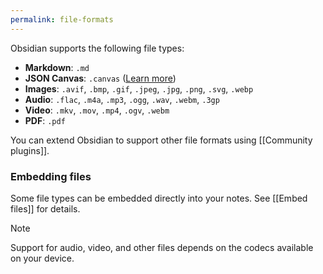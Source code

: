 ```yaml
---
permalink: file-formats
---
```

Obsidian supports the following file types:

- **Markdown**: `.md`  
- **JSON Canvas**: `.canvas` ([Learn more](https://jsoncanvas.org/))  
- **Images**: `.avif`, `.bmp`, `.gif`, `.jpeg`, `.jpg`, `.png`, `.svg`, `.webp`  
- **Audio**: `.flac`, `.m4a`, `.mp3`, `.ogg`, `.wav`, `.webm`, `.3gp`  
- **Video**: `.mkv`, `.mov`, `.mp4`, `.ogv`, `.webm`  
- **PDF**: `.pdf`  

You can extend Obsidian to support other file formats using [[Community plugins]].

### Embedding files

Some file types can be embedded directly into your notes. See [[Embed files]] for details.  

> [!NOTE]
> Support for audio, video, and other files depends on the codecs available on your device.
> 
